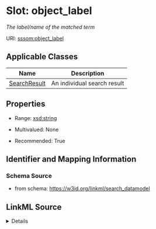 # Slot: object_label
_The label/name of the matched term_


URI: [sssom:object_label](http://w3id.org/sssom/object_label)



<!-- no inheritance hierarchy -->




## Applicable Classes

| Name | Description |
| --- | --- |
[SearchResult](SearchResult.md) | An individual search result






## Properties

* Range: [xsd:string](http://www.w3.org/2001/XMLSchema#string)
* Multivalued: None



* Recommended: True





## Identifier and Mapping Information







### Schema Source


* from schema: https://w3id.org/linkml/search_datamodel




## LinkML Source

<details>
```yaml
name: object_label
description: The label/name of the matched term
from_schema: https://w3id.org/linkml/search_datamodel
rank: 1000
slot_uri: sssom:object_label
alias: object_label
owner: SearchResult
domain_of:
- SearchResult
range: string
recommended: true

```
</details>